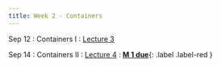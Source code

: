 ```yaml
---
title: Week 2 - Containers
---
```


Sep 12
: Containers I
  : [Lecture 3](../assets/lectures/lecture3/02_containers_part1.pdf)

Sep 14
: Containers II
  : [Lecture 4](../assets/lectures/lecture4/02_containers_part2.pdf)
: [**M 1 due**](https://harvard-iacs.github.io/2023-AC215/milestone1/){: .label .label-red }
